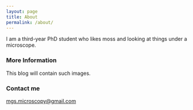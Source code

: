 ```yaml
---
layout: page
title: About
permalink: /about/
---
```


I am a third-year PhD student who likes moss and looking at things under a microscope.

### More Information

This blog will contain such images.

### Contact me

[mgs.microscopy@gmail.com](mailto:mgs.microscopy@gmail.com)
